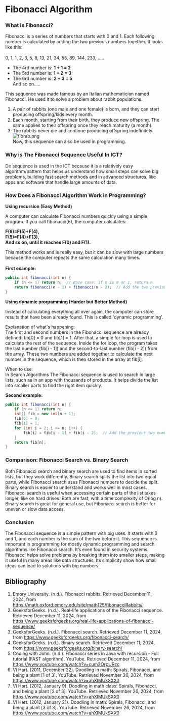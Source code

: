 # Fibonacci Algorithm

### What is Fibonacci?

Fibonacci is a series of numbers that starts with 0 and 1. Each following number is calculated by adding the two
previous numbers together. It looks like this: <br>
<br>
0, 1, 1, 2, 3, 5, 8, 13, 21, 34, 55, 89, 144, 233, ..... <br>

* The 4rd number is: <b>1 + 1 = 2</b> <br>
* The 5rd number is: <b>1 + 2 = 3</b> <br>
* The 6rd number is: <b>2 + 3 = 5</b> <br>
  And so on..... <br>

This sequence was made famous by an Italian mathematician named Fibonacci. He used it to solve a problem about rabbit
populations.
1. A pair of rabbits (one male and one female) is born, and they can start producing offspring/kids every month.
2. Each month, starting from their birth, they produce new offspring. The same applies to their offspring once they reach maturity (a month).
3. The rabbits never die and continue producing offspring indefinitely. <br>
   ![fibrab.png](../img/fibrab.png) <br>
   Now, this sequence can also be used in programming.

### Why is The Fibonacci Sequence Useful In ICT?

De sequence is used in the ICT because it is a relatively easy algorithm/pattern that helps us understand how small steps can solve big problems,
building fast search methods and in advanced structures, like apps and software that handle large amounts of data.

### How Does a Fibonacci Algorithm Work in Programming?

<b>Using recursion (Easy Method)</b>

A computer can calculate Fibonacci numbers quickly using a simple program.
If you call fibonacci(6), the computer calculates:

<b>F(6)=F(5)+F(4), <br>
F(5)=F(4)+F(3), <br>
And so on, until it reaches F(0) and F(1).</b>

This method works and is really easy, but it can be slow with large numbers because the computer repeats the same calculation
many times.
<br>
<br>
<b>First example:</b>
```java
public int fibonacci(int n) {
    if (n <= 1) return n;  // Base case: if n is 0 or 1, return n
    return fibonacci(n - 1) + fibonacci(n - 2);  // Add the two previous numbers
}
```
<b>Using dynamic programming (Harder but Better Method)</b>

Instead of calculating everything all over again, the computer can store results that have been already found.
This is called 'dynamic programming'.<br>

Explanation of what's happening: <br>
The first and second numbers in the Fibonacci sequence are already defined: fib[0] = 0 and fib[1] = 1. After that, a simple
for loop is used to calculate the rest of the sequence.
Inside the for loop, the program takes the last number (fib[i - 1]) and the second-to-last number (fib[i - 2]) from the
array. These two numbers are added together to calculate the next number in the sequence, which is then stored in the array at fib[i].

When to use:<br>
In Search Algorithms
The Fibonacci sequence is used to search in large lists, such as in an app with thousands of products. It helps divide
the list into smaller parts to find the right item quickly.
<br>

<b>Second example:</b>
```java
public int fibonacci(int n) {
    if (n <= 1) return n;
    int[] fib = new int[n + 1];
    fib[0] = 0;
    fib[1] = 1;
    for (int i = 2; i <= n; i++) {
        fib[i] = fib[i - 1] + fib[i - 2];  // Add the previous two numbers and save the result
    }
    return fib[n];
}
```

### Comparison: Fibonacci Search vs. Binary Search
Both Fibonacci search and binary search are used to find items in sorted lists, but they work differently. Binary search
splits the list into two equal parts, while Fibonacci search uses Fibonacci numbers to decide the split. Binary search
is easier to understand and works well in most cases. Fibonacci search is useful when accessing certain parts of the list
takes longer, like on hard drives. Both are fast, with a time complexity of O(log n). Binary search is great for
general use, but Fibonacci search is better for uneven or slow data access.

### Conclusion
The Fibonacci sequence is a simple pattern with big uses. It starts with 0 and 1, and each number is the sum of the two
before it. This sequence is important in programming for mostly dynamic programming and search algorithms like Fibonacci
search. It’s even found in security systems. Fibonacci helps solve problems by breaking them into smaller steps, making
it useful in many areas like data structures. Its simplicity show how small ideas can lead to solutions with big numbers.

## Bibliography

1. Emory University. (n.d.). Fibonacci rabbits. Retrieved December 11, 2024, from https://math.oxford.emory.edu/site/math125/fibonacciRabbits/
2. GeeksforGeeks. (n.d.). Real-life applications of the Fibonacci sequence. Retrieved December 11, 2024, from https://www.geeksforgeeks.org/real-life-applications-of-fibonacci-sequence/
3. GeeksforGeeks. (n.d.). Fibonacci search. Retrieved December 11, 2024, from https://www.geeksforgeeks.org/fibonacci-search/
4. GeeksforGeeks. (n.d.). Binary search. Retrieved December 11, 2024, from https://www.geeksforgeeks.org/binary-search/
5. Coding with John. (n.d.). Fibonacci series in Java with recursion - Full tutorial (FAST algorithm). YouTube. Retrieved December 11, 2024, from https://www.youtube.com/watch?v=cum3OrpURzc
6. Vi Hart. (2011, December 22). Doodling in math: Spirals, Fibonacci, and being a plant [1 of 3]. YouTube. Retrieved November 26, 2024, from https://www.youtube.com/watch?v=ahXIMUkSXX0
7. Vi Hart. (2012, January 9). Doodling in math class: Spirals, Fibonacci, and being a plant [2 of 3]. YouTube. Retrieved November 26, 2024, from https://www.youtube.com/watch?v=ahXIMUkSXX0
8. Vi Hart. (2012, January 21). Doodling in math: Spirals, Fibonacci, and being a plant [3 of 3]. YouTube. Retrieved November 26, 2024, from https://www.youtube.com/watch?v=ahXIMUkSXX0